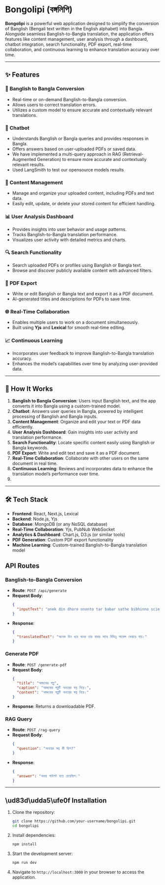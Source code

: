 # Bongolipi (বঙ্গলিপি)

**Bongolipi** is a powerful web application designed to simplify the conversion of Banglish (Bengali text written in the English alphabet) into Bangla. Alongside seamless Banglish-to-Bangla translation, the application offers features like content management, user analysis through a dashboard, chatbot integration, search functionality, PDF export, real-time collaboration, and continuous learning to enhance translation accuracy over time.

---

## ✨ Features

### 🔄 **Banglish to Bangla Conversion**
- Real-time or on-demand Banglish-to-Bangla conversion.
- Allows users to correct translation errors.
- Utilizes a custom model to ensure accurate and contextually relevant translations.

### 🤖 **Chatbot**
- Understands Banglish or Bangla queries and provides responses in Bangla.
- Offers answers based on user-uploaded PDFs or saved data.
- We have implemented a multi-query approach in RAG (Retrieval-Augmented Generation) to ensure more accurate and contextually relevant results.
- Used LangSmith to test our opensource models results

### 📂 **Content Management**
- Manage and organize your uploaded content, including PDFs and text data.
- Easily edit, update, or delete your stored content for efficient handling.

### 📊 **User Analysis Dashboard**
- Provides insights into user behavior and usage patterns.
- Tracks Banglish-to-Bangla translation performance.
- Visualizes user activity with detailed metrics and charts.

### 🔍 **Search Functionality**
- Search uploaded PDFs or profiles using Banglish or Bangla text.
- Browse and discover publicly available content with advanced filters.

### 📂 **PDF Export**
- Write or edit Banglish or Bangla text and export it as a PDF document.
- AI-generated titles and descriptions for PDFs to save time.

### 🌐 **Real-Time Collaboration**
- Enables multiple users to work on a document simultaneously.
- Built using **Yjs** and **Lexical** for smooth real-time editing.

### 📈 **Continuous Learning**
- Incorporates user feedback to improve Banglish-to-Bangla translation accuracy.
- Enhances the model’s capabilities over time by analyzing user-provided data.

---

## 🚀 How It Works

1. **Banglish to Bangla Conversion**: Users input Banglish text, and the app converts it into Bangla using a custom-trained model.
2. **Chatbot**: Answers user queries in Bangla, powered by intelligent processing of Banglish and Bangla inputs.
3. **Content Management**: Organize and edit your text or PDF data efficiently.
4. **User Analysis Dashboard**: Gain insights into user activity and translation performance.
5. **Search Functionality**: Locate specific content easily using Banglish or Bangla keywords.
6. **PDF Export**: Write and edit text and save it as a PDF document.
7. **Real-Time Collaboration**: Collaborate with other users on the same document in real time.
8. **Continuous Learning**: Reviews and incorporates data to enhance the translation model’s performance over time.
9. 

---

## 🛠️ Tech Stack

- **Frontend**: React, Next.js, Lexical
- **Backend**: Node.js, Yjs
- **Database**: MongoDB (or any NoSQL database)
- **Real-Time Collaboration**: Yjs, PubNub WebSocket
- **Analytics & Dashboard**: Chart.js, D3.js (or similar tools)
- **PDF Generation**: Custom PDF export functionality
- **Machine Learning**: Custom-trained Banglish-to-Bangla translation model

## API Routes

### **Banglish-to-Bangla Conversion**
- **Route**: `POST /api/generate`
- **Request Body**:
  ```json
  {
    "inputText": "onek din dhore ononto tar babar sathe bibhinno science fair-e jay."
  }
  ```
- **Response**:
  ```json
  {
    "translatedText": "অনেক দিন ধরে অনন্ত তার বাবার সাথে বিভিন্ন সায়েন্স ফেয়ারে যায়।"
  }
  ```

### **Generate PDF**
- **Route**: `POST /generate-pdf`
- **Request Body**:
  ```json
  {
    "title": "আজকের গল্প",
    "caption": "আজকের গল্পটি অনন্তের স্বপ্ন নিয়ে।",
    "content": "আজকের গল্পটি অনন্তের স্বপ্ন নিয়ে।"
  }
  ```
- **Response**: Returns a downloadable PDF.

### **RAG Query**
- **Route**: `POST /rag-query`
- **Request Body**:
  ```json
  {
    "question": "অনন্তের স্বপ্ন কী ছিল?"
  }
  ```
- **Response**:
  ```json
  {
    "answer": "অনন্ত পাইলট হতে চেয়েছিল।"
  }
  ```

---

## \ud83d\udda5\ufe0f Installation

1. Clone the repository:
   ```bash
   git clone https://github.com/your-username/bongolipi.git
   cd bongolipi
   ```

2. Install dependencies:
   ```bash
   npm install
   ```

3. Start the development server:
   ```bash
   npm run dev
   ```

4. Navigate to `http://localhost:3000` in your browser to access the application.

